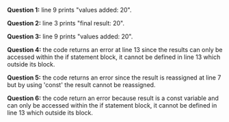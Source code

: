 **Question 1:** line 9 prints "values added: 20".

**Question 2:** line 3 prints "final result: 20".

**Question 3:** line 9 prints "values added: 20".

**Question 4:** the code returns an error at line 13 since the results can only be accessed within the if statement block, it cannot be defined in line 13 which outside its block.

**Question 5:** the code returns an error since the result is reassigned at line 7 but by using 'const' the result cannot be reassigned. 

**Question 6:** the code return an error because result is a const variable and can only be accessed within the if statement block, it cannot be defined in line 13 which outside its block.


